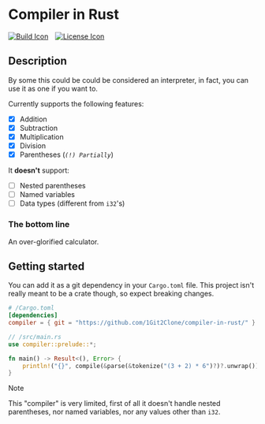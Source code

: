 # Compiler in Rust

[![Build Icon]][Build Status]&emsp;[![License Icon]][LICENSE]

[Build Icon]: https://img.shields.io/github/actions/workflow/status/1git2clone/compiler-in-rust/rust.yml?branch=main
[Build Status]: https://github.com/1git2clone/compiler-in-rust/actions?query=branch%3Amain
[License Icon]: https://img.shields.io/badge/license-MIT-blue.svg
[LICENSE]: LICENSE

## Description

By some this could be could be considered an interpreter, in fact, you can use
it as one if you want to.

Currently supports the following features:

- [x] Addition
- [x] Subtraction
- [x] Multiplication
- [x] Division
- [x] Parentheses (_`(!) Partially`_)

It **doesn't** support:

- [ ] Nested parentheses
- [ ] Named variables
- [ ] Data types (different from `i32`'s)

### The bottom line

An over-glorified calculator.

## Getting started

You can add it as a git dependency in your `Cargo.toml` file. This project
isn't really meant to be a crate though, so expect breaking changes.

```toml
# /Cargo.toml
[dependencies]
compiler = { git = "https://github.com/1Git2Clone/compiler-in-rust/" }
```

```rs
// /src/main.rs
use compiler::prelude::*;

fn main() -> Result<(), Error> {
    println!("{}", compile(&parse(&tokenize("(3 + 2) * 6")?)?.unwrap())); // 30
}
```

> [!NOTE]
> This "compiler" is very limited, first of all it doesn't handle nested
> parentheses, nor named variables, nor any values other than `i32`.
